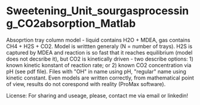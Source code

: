 # Sweetening_Unit_sourgasprocessing_CO2absorption_Matlab

Absoprtion tray column model - liquid contains H2O + MDEA, gas contains CH4 + H2S + CO2. Model is writtten generaly (N = number of trays). H2S is captured by MDEA and reaction is so fast that it reaches equilibrium (model does not decsribe it), but CO2 is kinetically driven - two describe options: 1) known kinetic konstant of reaction rate; or 2) known CO2 concentration via pH (see pdf file). Files with "OH" in name using pH, "regular" name using kinetic constant. Even models are written correctly, from mathematical point of view, results do not corespond with reality (ProMax software).

License: For sharing and useage, please, contact me via email or linkedin!
